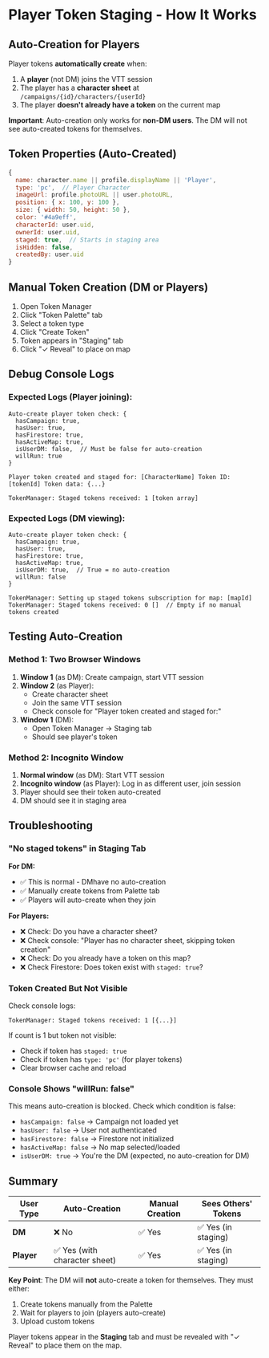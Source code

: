 # Player Token Staging - How It Works

## Auto-Creation for Players

Player tokens **automatically create** when:
1. A **player** (not DM) joins the VTT session
2. The player has a **character sheet** at `/campaigns/{id}/characters/{userId}`
3. The player **doesn't already have a token** on the current map

**Important**: Auto-creation only works for **non-DM users**. The DM will not see auto-created tokens for themselves.

## Token Properties (Auto-Created)

```javascript
{
  name: character.name || profile.displayName || 'Player',
  type: 'pc',  // Player Character
  imageUrl: profile.photoURL || user.photoURL,
  position: { x: 100, y: 100 },
  size: { width: 50, height: 50 },
  color: '#4a9eff',
  characterId: user.uid,
  ownerId: user.uid,
  staged: true,  // Starts in staging area
  isHidden: false,
  createdBy: user.uid
}
```

## Manual Token Creation (DM or Players)

1. Open Token Manager
2. Click "Token Palette" tab
3. Select a token type
4. Click "Create Token"
5. Token appears in "Staging" tab
6. Click "✓ Reveal" to place on map

## Debug Console Logs

### Expected Logs (Player joining):
```
Auto-create player token check: {
  hasCampaign: true,
  hasUser: true, 
  hasFirestore: true,
  hasActiveMap: true,
  isUserDM: false,  // Must be false for auto-creation
  willRun: true
}

Player token created and staged for: [CharacterName] Token ID: [tokenId] Token data: {...}

TokenManager: Staged tokens received: 1 [token array]
```

### Expected Logs (DM viewing):
```
Auto-create player token check: {
  hasCampaign: true,
  hasUser: true,
  hasFirestore: true,
  hasActiveMap: true,
  isUserDM: true,  // True = no auto-creation
  willRun: false
}

TokenManager: Setting up staged tokens subscription for map: [mapId]
TokenManager: Staged tokens received: 0 []  // Empty if no manual tokens created
```

## Testing Auto-Creation

### Method 1: Two Browser Windows
1. **Window 1** (as DM): Create campaign, start VTT session
2. **Window 2** (as Player): 
   - Create character sheet
   - Join the same VTT session
   - Check console for "Player token created and staged for:"
3. **Window 1** (DM): 
   - Open Token Manager → Staging tab
   - Should see player's token

### Method 2: Incognito Window
1. **Normal window** (as DM): Start VTT session
2. **Incognito window** (as Player): Log in as different user, join session
3. Player should see their token auto-created
4. DM should see it in staging area

## Troubleshooting

### "No staged tokens" in Staging Tab

**For DM:**
- ✅ This is normal - DMhave no auto-creation
- ✅ Manually create tokens from Palette tab
- ✅ Players will auto-create when they join

**For Players:**
- ❌ Check: Do you have a character sheet?
- ❌ Check console: "Player has no character sheet, skipping token creation"
- ❌ Check: Do you already have a token on this map?
- ❌ Check Firestore: Does token exist with `staged: true`?

### Token Created But Not Visible

Check console logs:
```
TokenManager: Staged tokens received: 1 [{...}]
```

If count is 1 but token not visible:
- Check if token has `staged: true`
- Check if token has `type: 'pc'` (for player tokens)
- Clear browser cache and reload

### Console Shows "willRun: false"

This means auto-creation is blocked. Check which condition is false:
- `hasCampaign: false` → Campaign not loaded yet
- `hasUser: false` → User not authenticated
- `hasFirestore: false` → Firestore not initialized
- `hasActiveMap: false` → No map selected/loaded
- `isUserDM: true` → You're the DM (expected, no auto-creation for DM)

## Summary

| User Type | Auto-Creation | Manual Creation | Sees Others' Tokens |
|-----------|---------------|-----------------|---------------------|
| **DM** | ❌ No | ✅ Yes | ✅ Yes (in staging) |
| **Player** | ✅ Yes (with character sheet) | ✅ Yes | ✅ Yes (in staging) |

**Key Point**: The DM will **not** auto-create a token for themselves. They must either:
1. Create tokens manually from the Palette
2. Wait for players to join (players auto-create)
3. Upload custom tokens

Player tokens appear in the **Staging** tab and must be revealed with "✓ Reveal" to place them on the map.
